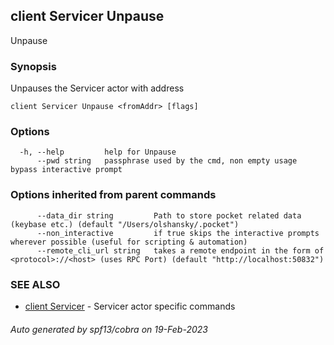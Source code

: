 ## client Servicer Unpause

Unpause <fromAddr>

### Synopsis

Unpauses the Servicer actor with address <fromAddr>

```
client Servicer Unpause <fromAddr> [flags]
```

### Options

```
  -h, --help         help for Unpause
      --pwd string   passphrase used by the cmd, non empty usage bypass interactive prompt
```

### Options inherited from parent commands

```
      --data_dir string         Path to store pocket related data (keybase etc.) (default "/Users/olshansky/.pocket")
      --non_interactive         if true skips the interactive prompts wherever possible (useful for scripting & automation)
      --remote_cli_url string   takes a remote endpoint in the form of <protocol>://<host> (uses RPC Port) (default "http://localhost:50832")
```

### SEE ALSO

* [client Servicer](client_Servicer.md)	 - Servicer actor specific commands

###### Auto generated by spf13/cobra on 19-Feb-2023
